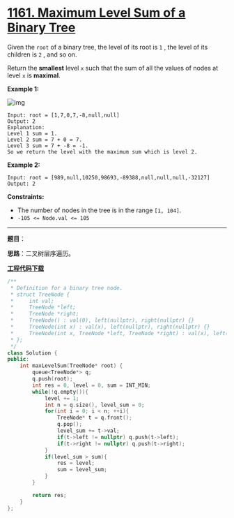 # [1161. Maximum Level Sum of a Binary Tree](https://leetcode.com/problems/maximum-level-sum-of-a-binary-tree/)

Given the `root` of a binary tree, the level of its root is `1` , the level of its children is `2` , and so on.

Return the **smallest** level `x` such that the sum of all the values of nodes at level `x` is **maximal**.

**Example 1:**

![img](https://assets.leetcode.com/uploads/2019/05/03/capture.JPG)

```
Input: root = [1,7,0,7,-8,null,null]
Output: 2
Explanation:
Level 1 sum = 1.
Level 2 sum = 7 + 0 = 7.
Level 3 sum = 7 + -8 = -1.
So we return the level with the maximum sum which is level 2.
```

**Example 2:**

```
Input: root = [989,null,10250,98693,-89388,null,null,null,-32127]
Output: 2
```

**Constraints:**

* The number of nodes in the tree is in the range `[1, 104]`.
* `-105 <= Node.val <= 105`

-----

**题目**：

**思路**：二叉树层序遍历。

[**工程代码下载**](https://github.com/shenkh/leetcode)

``` cpp
/**
 * Definition for a binary tree node.
 * struct TreeNode {
 *     int val;
 *     TreeNode *left;
 *     TreeNode *right;
 *     TreeNode() : val(0), left(nullptr), right(nullptr) {}
 *     TreeNode(int x) : val(x), left(nullptr), right(nullptr) {}
 *     TreeNode(int x, TreeNode *left, TreeNode *right) : val(x), left(left), right(right) {}
 * };
 */
class Solution {
public:
    int maxLevelSum(TreeNode* root) {
        queue<TreeNode*> q;
        q.push(root);
        int res = 0, level = 0, sum = INT_MIN;
        while(!q.empty()){
            level += 1;
            int n = q.size(), level_sum = 0;
            for(int i = 0; i < n; ++i){
                TreeNode* t = q.front();
                q.pop();
                level_sum += t->val;
                if(t->left != nullptr) q.push(t->left);
                if(t->right != nullptr) q.push(t->right);
            }
            if(level_sum > sum){
                res = level;
                sum = level_sum;
            }
        }

        return res;
    }
};
```

